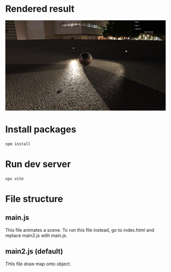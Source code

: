 # Rendered result
![Rendered result](screenshot.png)

# Install packages
`npm install`

# Run dev server
`npx vite`

# File structure
## main.js
This file animates a scene. To run this file instead, go to index.html and replace main2.js with main.js.

## main2.js (default)
THis file draw map onto object.